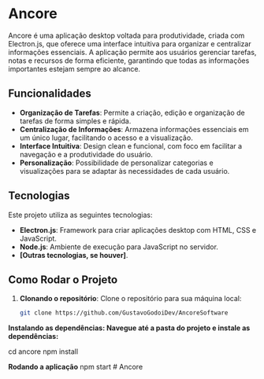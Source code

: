 # Ancore

Ancore é uma aplicação desktop voltada para produtividade, criada com Electron.js, que oferece uma interface intuitiva para organizar e centralizar informações essenciais. A aplicação permite aos usuários gerenciar tarefas, notas e recursos de forma eficiente, garantindo que todas as informações importantes estejam sempre ao alcance.

## Funcionalidades

- **Organização de Tarefas**: Permite a criação, edição e organização de tarefas de forma simples e rápida.
- **Centralização de Informações**: Armazena informações essenciais em um único lugar, facilitando o acesso e a visualização.
- **Interface Intuitiva**: Design clean e funcional, com foco em facilitar a navegação e a produtividade do usuário.
- **Personalização**: Possibilidade de personalizar categorias e visualizações para se adaptar às necessidades de cada usuário.
  
## Tecnologias

Este projeto utiliza as seguintes tecnologias:

- **Electron.js**: Framework para criar aplicações desktop com HTML, CSS e JavaScript.
- **Node.js**: Ambiente de execução para JavaScript no servidor.
- **[Outras tecnologias, se houver]**.

## Como Rodar o Projeto

1. **Clonando o repositório**:
   Clone o repositório para sua máquina local:
   ```bash
   git clone https://github.com/GustavoGodoiDev/AncoreSoftware

**Instalando as dependências: Navegue até a pasta do projeto e instale as dependências:**

cd ancore
npm install

**Rodando a aplicação**
npm start
#   A n c o r e  
 